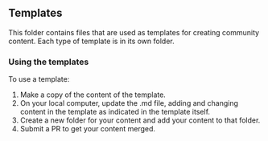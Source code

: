 ## Templates

This folder contains files that are used as templates for creating community content. Each type of template is in its own folder.

### Using the templates

To use a template:

1. Make a copy of the content of the template.
1. On your local computer, update the .md file, adding and changing content in the template as indicated in the template itself.
1. Create a new folder for your content and add your content to that folder.
1. Submit a PR to get your content merged.

